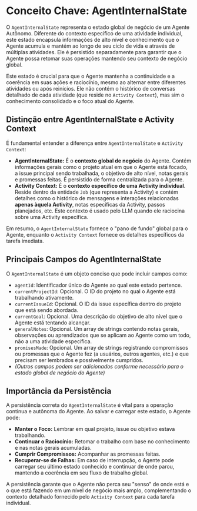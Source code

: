 # Conceito Chave: AgentInternalState

O `AgentInternalState` representa o estado global de negócio de um Agente Autônomo. Diferente do contexto específico de uma atividade individual, este estado encapsula informações de alto nível e conhecimento que o Agente acumula e mantém ao longo de seu ciclo de vida e através de múltiplas atividades. Ele é persistido separadamente para garantir que o Agente possa retomar suas operações mantendo seu contexto de negócio global.

Este estado é crucial para que o Agente mantenha a continuidade e a coerência em suas ações e raciocínio, mesmo ao alternar entre diferentes atividades ou após reinícios. Ele não contém o histórico de conversas detalhado de cada atividade (que reside no `Activity Context`), mas sim o conhecimento consolidado e o foco atual do Agente.

## Distinção entre AgentInternalState e Activity Context

É fundamental entender a diferença entre `AgentInternalState` e `Activity Context`:

- **AgentInternalState:** É o **contexto global de negócio** do Agente. Contém informações gerais como o projeto atual em que o Agente está focado, a issue principal sendo trabalhada, o objetivo de alto nível, notas gerais e promessas feitas. É persistido de forma centralizada para o Agente.
- **Activity Context:** É o **contexto específico de uma Activity individual**. Reside dentro da entidade `Job` (que representa a Activity) e contém detalhes como o histórico de mensagens e interações relacionadas **apenas àquela Activity**, notas específicas da Activity, passos planejados, etc. Este contexto é usado pelo LLM quando ele raciocina sobre uma Activity específica.

Em resumo, o `AgentInternalState` fornece o "pano de fundo" global para o Agente, enquanto o `Activity Context` fornece os detalhes específicos da tarefa imediata.

## Principais Campos do AgentInternalState

O `AgentInternalState` é um objeto conciso que pode incluir campos como:

- `agentId`: Identificador único do Agente ao qual este estado pertence.
- `currentProjectId`: Opcional. O ID do projeto no qual o Agente está trabalhando ativamente.
- `currentIssueId`: Opcional. O ID da issue específica dentro do projeto que está sendo abordada.
- `currentGoal`: Opcional. Uma descrição do objetivo de alto nível que o Agente está tentando alcançar.
- `generalNotes`: Opcional. Um array de strings contendo notas gerais, observações ou aprendizados que se aplicam ao Agente como um todo, não a uma atividade específica.
- `promisesMade`: Opcional. Um array de strings registrando compromissos ou promessas que o Agente fez (a usuários, outros agentes, etc.) e que precisam ser lembrados e possivelmente cumpridos.
- _(Outros campos podem ser adicionados conforme necessário para o estado global de negócio do Agente)_

## Importância da Persistência

A persistência correta do `AgentInternalState` é vital para a operação contínua e autônoma do Agente. Ao salvar e carregar este estado, o Agente pode:

- **Manter o Foco:** Lembrar em qual projeto, issue ou objetivo estava trabalhando.
- **Continuar o Raciocínio:** Retomar o trabalho com base no conhecimento e nas notas gerais acumuladas.
- **Cumprir Compromissos:** Acompanhar as promessas feitas.
- **Recuperar-se de Falhas:** Em caso de interrupção, o Agente pode carregar seu último estado conhecido e continuar de onde parou, mantendo a coerência em seu fluxo de trabalho global.

A persistência garante que o Agente não perca seu "senso" de onde está e o que está fazendo em um nível de negócio mais amplo, complementando o contexto detalhado fornecido pelo `Activity Context` para cada tarefa individual.

